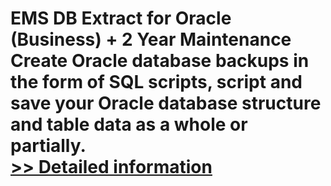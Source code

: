 # EMS DB Extract for Oracle (Business) + 2 Year Maintenance<br />Create Oracle database backups in the form of SQL scripts, script and save your Oracle database structure and table data as a whole or partially.<br />[>> Detailed information](https://secure.shareit.com/shareit/product.html?productid=300271358&affiliateid=200057808)
